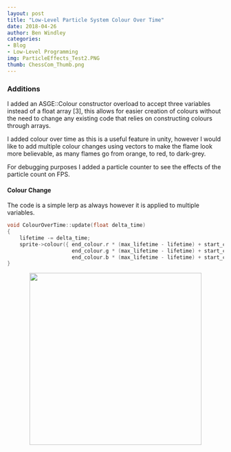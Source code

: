 ```yaml
---
layout: post
title: "Low-Level Particle System Colour Over Time"
date: 2018-04-26
author: Ben Windley
categories:
- Blog
- Low-Level Programming
img: ParticleEffects_Test2.PNG
thumb: ChessCom_Thumb.png
---
```

<!--more-->

### Additions

I added an ASGE::Colour constructor overload to accept three variables instead of a float array [3], this allows for easier creation of colours without the need to change any existing code that relies on constructing colours through arrays. 

I added colour over time as this is a useful feature in unity, however I would like to add multiple colour changes using vectors to make the flame look more believable, as many flames go from orange, to red, to dark-grey.

For debugging purposes I added a particle counter to see the effects of the particle count on FPS.

#### Colour Change

The code is a simple lerp as always however it is applied to multiple variables. 

```C++
void ColourOverTime::update(float delta_time)
{
	lifetime -= delta_time;
	sprite->colour({ end_colour.r * (max_lifetime - lifetime) + start_colour.r * lifetime,
					 end_colour.g * (max_lifetime - lifetime) + start_colour.g * lifetime,
					 end_colour.b * (max_lifetime - lifetime) + start_colour.b * lifetime, });
}
```

<p style="text-align: center">
<img src="https://gyazo.com/a72b271a26490fa3ba84c846189fb758.gif" width="400" height="400" />
</p>